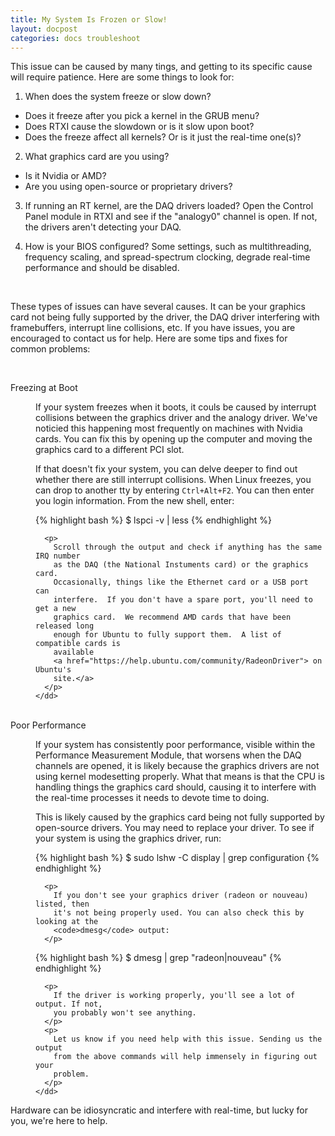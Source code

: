 ```yaml
---
title: My System Is Frozen or Slow!
layout: docpost
categories: docs troubleshoot
---
```


This issue can be caused by many tings, and getting to its specific cause will
require patience. Here are some things to look for: 

1. When does the system freeze or slow down?  
  - Does it freeze after you pick a kernel in the GRUB menu?  
  - Does RTXI cause the slowdown or is it slow upon boot?  
  - Does the freeze affect all kernels? Or is it just the real-time one(s)?  

2. What graphics card are you using?  
  - Is it Nvidia or AMD?  
  - Are you using open-source or proprietary drivers?  

3. If running an RT kernel, are the DAQ drivers loaded? Open the Control Panel
   module in RTXI and see if the "analogy0" channel is open. If not, the
   drivers aren't detecting your DAQ.  

4. How is your BIOS configured? Some settings, such as multithreading,
   frequency scaling, and spread-spectrum clocking, degrade real-time
   performance and should be disabled.  

<br>

These types of issues can have several causes. It can be your graphics card not
being fully supported by the driver, the DAQ driver interfering with
framebuffers, interrupt line collisions, etc. If you have issues, you are
encouraged to contact us for help. Here are some tips and fixes for common
problems:  

<br>

<dl class="dl-horizontal">
  <dt>Freezing at Boot</dt>
    <dd>
      <p>
        If your system freezes when it boots, it couls be caused by interrupt
        collisions between the graphics driver and the analogy driver. We've
        noticied this happening most frequently on machines with Nvidia cards.
        You can fix this by opening up the computer and moving the graphics
        card to a different PCI slot.  
      </p>
      <p>
        If that doesn't fix your system, you can delve deeper to find out
        whether there are still interrupt collisions. When Linux freezes, you
        can drop to another tty by entering <code>Ctrl+Alt+F2</code>. You can
        then enter you login information. From the new shell, enter:  
      </p>

{% highlight bash %}
$ lspci -v | less
{% endhighlight %}

      <p>
        Scroll through the output and check if anything has the same IRQ number
        as the DAQ (the National Instuments card) or the graphics card.
        Occasionally, things like the Ethernet card or a USB port can
        interfere.  If you don't have a spare port, you'll need to get a new
        graphics card.  We recommend AMD cards that have been released long
        enough for Ubuntu to fully support them.  A list of compatible cards is
        available 
        <a href="https://help.ubuntu.com/community/RadeonDriver"> on Ubuntu's
        site.</a> 
      </p>
    </dd>
  <br>
  <dt>Poor Performance</dt>
    <dd>
      <p>
        If your system has consistently poor performance, visible within the
        Performance Measurement Module, that worsens when the DAQ channels are
        opened, it is likely because the graphics drivers are not using kernel
        modesetting properly. What that means is that the CPU is handling
        things the graphics card should, causing it to interfere with the
        real-time processes it needs to devote time to doing.  
      </p>
      <p>
        This is likely caused by the graphics card being not fully supported by
        open-source drivers. You may need to replace your driver. To see if
        your system is using the graphics driver, run:  
      </p>

{% highlight bash %}
$ sudo lshw -C display | grep configuration
{% endhighlight %}

      <p>
        If you don't see your graphics driver (radeon or nouveau) listed, then
        it's not being properly used. You can also check this by looking at the
        <code>dmesg</code> output:
      </p>

{% highlight bash %}
$ dmesg | grep "radeon\|nouveau"
{% endhighlight %}

      <p>
        If the driver is working properly, you'll see a lot of output. If not,
        you probably won't see anything. 
      </p>
      <p>
        Let us know if you need help with this issue. Sending us the output
        from the above commands will help immensely in figuring out your
        problem.  
      </p>
    </dd>
</dl>

Hardware can be idiosyncratic and interfere with real-time, but lucky for you,
we're here to help.  
